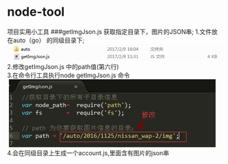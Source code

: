 # node-tool
项目实用小工具
###getImgJson.js  获取指定目录下，图片的JSON串;
  1.文件放在auto（go） 的同级目录下;   
  ![](https://github.com/wbbhacker/node-tool/blob/master/img/1.png)
  2.修改getImgJson.js 中的path值(第六行)  
  3.在命令行工具执行node getImgJson.js 命令  
  ![](https://github.com/wbbhacker/node-tool/blob/master/img/2.png)  
  4.会在同级目录上生成一个account.js,里面含有图片的json串
